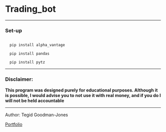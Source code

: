<h1>Trading_bot</h1>
<hr>
<h3>Set-up</h3>
<code>
  pip install alpha_vantage
</code>
<code>
  pip install pandas
</code>
<code>
  pip install pytz
</code>
<hr>
<h3>Disclaimer:</h3>
<p><b>This program was designed purely for educational purposes. Although it is possible, I would advise you to not use it with real money, and if you do I will not be held accountable</b></p> 
<hr>
<p>Author: Tegid Goodman-Jones</p>
<p><a href='https://tegidgoodman-jones.github.io/'>Portfolio</a></p>

